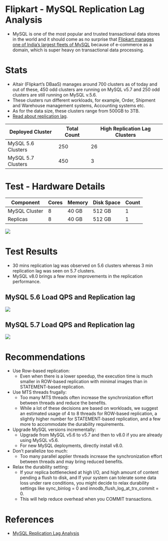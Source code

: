 
# Flipkart - MySQL Replication Lag Analysis
- MySQL is one of the most popular and trusted transactional data stores in the world and it should come as no surprise that [Flipkart manages one of India’s largest fleets of MySQL](https://blog.flipkart.tech/mysql-replication-lag-analysis-71ff28443631) because of e-commerce as a domain, which is super heavy on transactional data processing.

# Stats
- Altair (Flipkart’s DBaaS) manages around 700 clusters as of today and out of these, 450 odd clusters are running on MySQL v5.7 and 250 odd clusters are still running on MySQL v.5.6.
- These clusters run different workloads, for example, Order, Shipment and Warehouse management systems, Accounting systems etc.
- As for the data size, these clusters range from 500GB to 3TB.
- [Read about replication lag](../../1_HLDDesignComponents/0_SystemGlossaries/ReplicationLagAndDataConsistency.md).

| Deployed Cluster   | Total Count | High Replication Lag Clusters |
|--------------------|-------------|-----------------------------------------|
| MySQL 5.6 Clusters | 250         | 26                                      |
| MySQL 5.7 Clusters | 450         | 3                                       |

# Test - Hardware Details

| Component     | Cores | Memory | Disk Space | Count |
|---------------|-------|--------|------------|-------|
| MySQL Cluster | 8     | 40 GB  | 512 GB     | 1     |
| Replicas      | 8     | 40 GB  | 512 GB     | 1     |

![](https://miro.medium.com/max/1400/0*jDs00U4bEeku60vX.webp)

# Test Results
- 30 mins replication lag was observed on 5.6 clusters whereas 3 min replication lag was seen on 5.7 clusters.
- MySQL v8.0 brings a few more improvements in the replication performance.

## MySQL 5.6 Load QPS and Replication lag

![](https://miro.medium.com/max/1400/0*zK4vkPO-xcH0YOOR)

## MySQL 5.7 Load QPS and Replication lag

![](https://miro.medium.com/max/1400/0*2o1VXGxD12itzywM)

# Recommendations
- Use Row-based replication: 
  - Even when there is a lower speedup, the execution time is much smaller in ROW-based replication with minimal images than in STATEMENT-based replication.
- Use MTS threads frugally: 
  - Too many MTS threads often increase the synchronization effort between threads and reduce the benefits. 
  - While a lot of these decisions are based on workloads, we suggest an estimated usage of 4 to 8 threads for ROW-based replication, a slightly higher number for STATEMENT-based replication, and a few more to accommodate the durability requirements.
- Upgrade MySQL versions incrementally: 
  - Upgrade from MySQL v5.6 to v5.7 and then to v8.0 if you are already using MySQL v5.6. 
  - For new MySQL deployments, directly install v8.0.
- Don’t parallelize too much: 
  - Too many parallel applier threads increase the synchronization effort between threads and may bring reduced benefits.
- Relax the durability setting: 
  - If your replica bottlenecked at high I/O, and high amount of content pending a flush to disk, and If your system can tolerate some data loss under rare conditions, you might decide to relax durability settings like sync_binlog = 0 and ​​innodb_flush_log_at_trx_commit = 0. 
  - This will help reduce overhead when you COMMIT transactions.

# References
- [MySQL Replication Lag Analysis](https://blog.flipkart.tech/mysql-replication-lag-analysis-71ff28443631)